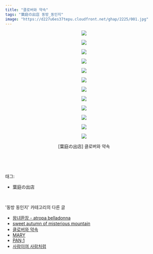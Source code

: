 ```yaml
---
title: "클로버와 약속"
tags: "葉庭の出店 동방_동인지"
image: "https://d227u6es37tepu.cloudfront.net/ghap/2225/001.jpg"
---
```

<div class="article">
<p style="text-align: center; clear: none; float: none;"><img src="{{ site.imgserver6 }}/ghap/2225/001.jpg"/></p>
<p style="text-align: center; clear: none; float: none;"><img src="{{ site.imgserver6 }}/ghap/2225/002.jpg"/></p>
<p style="text-align: center; clear: none; float: none;"><img src="{{ site.imgserver6 }}/ghap/2225/003.jpg"/></p>
<p style="text-align: center; clear: none; float: none;"><img src="{{ site.imgserver6 }}/ghap/2225/004.jpg"/></p>
<p style="text-align: center; clear: none; float: none;"><img src="{{ site.imgserver6 }}/ghap/2225/005.jpg"/></p>
<p style="text-align: center; clear: none; float: none;"><img src="{{ site.imgserver6 }}/ghap/2225/006.jpg"/></p>
<p style="text-align: center; clear: none; float: none;"><img src="{{ site.imgserver6 }}/ghap/2225/007.jpg"/></p>
<p style="text-align: center; clear: none; float: none;"><img src="{{ site.imgserver6 }}/ghap/2225/008.jpg"/></p>
<p style="text-align: center; clear: none; float: none;"><img src="{{ site.imgserver6 }}/ghap/2225/009.jpg"/></p>
<p style="text-align: center; clear: none; float: none;"><img src="{{ site.imgserver6 }}/ghap/2225/010.jpg"/></p>
<p style="text-align: center; clear: none; float: none;"><img src="{{ site.imgserver6 }}/ghap/2225/011.jpg"/></p>
<p style="text-align: center; clear: none; float: none;"><img src="{{ site.imgserver6 }}/ghap/2225/012.jpg"/></p>
<p style="text-align: center; clear: none; float: none;">[葉庭の出店] 클로버와 약속</p>
<p><br/></p>
</div><br/>
<div class="tagTrail">
<p>태그: </p>
<ul>
<li>葉庭の出店</li>
</ul>
</div><br/>
<div class="another">
<p>'동방 동인지' 카테고리의 다른 글</p>
<ul>
<li><a href="/ghap_2228">왕녀환장 - atropa belladonna</a></li>
<li><a href="/ghap_2226">sweet autumn of misterious mountain</a></li>
<li><a href="/ghap_2225">클로버와 약속</a></li>
<li><a href="/ghap_2224">MARY</a></li>
<li><a href="/ghap_2222">PAN;1</a></li>
<li><a href="/ghap_2221">사람이여 사람처럼</a></li>
</ul>
</div><br/>
<div class="cb_module cb_fluid">
<div class="cb_wrt cb_profile">
</div><!-- commentList close -->
</div><br/>
